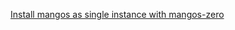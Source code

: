 <a href="https://github.com/andybe/server/blob/master/contrib/docker/SINGLE.md" >Install mangos as single instance with mangos-zero</a>
